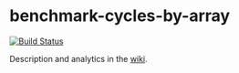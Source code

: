 # benchmark-cycles-by-array

[![Build Status](https://travis-ci.org/ivansglazunov/benchmark-cycles-by-array.svg?branch=master)](https://travis-ci.org/ivansglazunov/benchmark-cycles-by-array)

Description and analytics in the [wiki](https://github.com/ivansglazunov/benchmark-cycles-by-array/wiki).